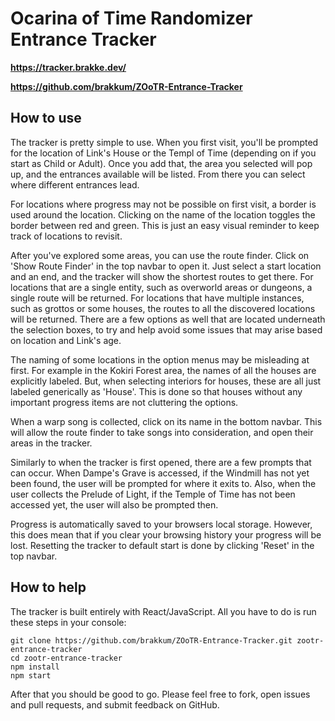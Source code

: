 
# Ocarina of Time Randomizer Entrance Tracker
**https://tracker.brakke.dev/**

**https://github.com/brakkum/ZOoTR-Entrance-Tracker**
## How to use

The tracker is pretty simple to use. When you first visit, you'll be prompted for the location of Link's House or the Templ of Time (depending on if you start as Child or Adult).
Once you add that, the area you selected will pop up, and the entrances available will be listed.
From there you can select where different entrances lead.

For locations where progress may not be possible on first visit, a border is used around the location.
Clicking on the name of the location toggles the border between red and green.
This is just an easy visual reminder to keep track of locations to revisit.

After you've explored some areas, you can use the route finder.
Click on 'Show Route Finder' in the top navbar to open it.
Just select a start location and an end, and the tracker will show the shortest routes to get there.
For locations that are a single entity, such as overworld areas or dungeons, a single route will be returned.
For locations that have multiple instances, such as grottos or some houses, the routes to all the discovered locations will be returned.
There are a few options as well that are located underneath the selection boxes, to try and help avoid some issues that may arise based on location and Link's age.

The naming of some locations in the option menus may be misleading at first.
For example in the Kokiri Forest area, the names of all the houses are explicitly labeled.
But, when selecting interiors for houses, these are all just labeled generically as 'House'.
This is done so that houses without any important progress items are not cluttering the options.

When a warp song is collected, click on its name in the bottom navbar.
This will allow the route finder to take songs into consideration, and open their areas in the tracker.

Similarly to when the tracker is first opened, there are a few prompts that can occur.
When Dampe's Grave is accessed, if the Windmill has not yet been found, the user will be prompted for where it exits to.
Also, when the user collects the Prelude of Light, if the Temple of Time has not been accessed yet, the user will also be prompted then.

Progress is automatically saved to your browsers local storage.
However, this does mean that if you clear your browsing history your progress will be lost.
Resetting the tracker to default start is done by clicking 'Reset' in the top navbar.

## How to help

The tracker is built entirely with React/JavaScript. All you have to do is run these steps in your console:
```
git clone https://github.com/brakkum/ZOoTR-Entrance-Tracker.git zootr-entrance-tracker
cd zootr-entrance-tracker
npm install
npm start
```
After that you should be good to go.
Please feel free to fork, open issues and pull requests, and submit feedback on GitHub.
